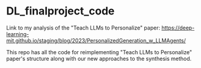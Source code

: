 # DL_finalproject_code
Link to my analysis of the "Teach LLMs to Personalize" paper: https://deep-learning-mit.github.io/staging/blog/2023/PersonalizedGeneration_w_LLMAgents/

This repo has all the code for reimplementing "Teach LLMs to Personalize" paper's structure along with our new approaches to the synthesis method.
